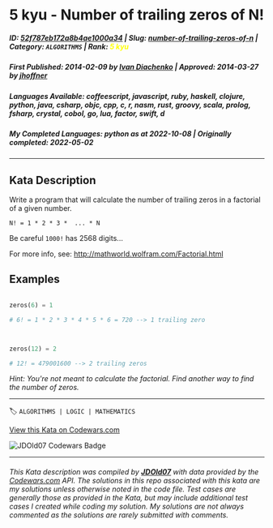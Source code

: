# 5 kyu - Number of trailing zeros of N!

##### **ID**: [52f787eb172a8b4ae1000a34](https://www.codewars.com/kata/52f787eb172a8b4ae1000a34) | **Slug**: [number-of-trailing-zeros-of-n](https://www.codewars.com/kata/52f787eb172a8b4ae1000a34) | **Category**: `ALGORITHMS` | **Rank**: <span style="color:yellow">5 kyu</span>

##### **First Published**: 2014-02-09 ***by*** [Ivan Diachenko](https://www.codewars.com/users/Ivan%20Diachenko) | **Approved**: 2014-03-27 ***by*** [jhoffner](https://www.codewars.com/users/jhoffner)

##### **Languages Available**: coffeescript, javascript, ruby, haskell, clojure, python, java, csharp, objc, cpp, c, r, nasm, rust, groovy, scala, prolog, fsharp, crystal, cobol, go, lua, factor, swift, d

##### **My Completed Languages**: python ***as at*** 2022-10-08 | **Originally completed**: 2022-05-02

---

## Kata Description


Write a program that will calculate the number of trailing zeros in a factorial of a given number.



`N! = 1 * 2 * 3 *  ... * N`



Be careful `1000!` has 2568 digits...



For more info, see: http://mathworld.wolfram.com/Factorial.html 



## Examples



```python

zeros(6) = 1

# 6! = 1 * 2 * 3 * 4 * 5 * 6 = 720 --> 1 trailing zero



zeros(12) = 2

# 12! = 479001600 --> 2 trailing zeros

```



*Hint: You're not meant to calculate the factorial. Find another way to find the number of zeros.*

---


🏷 `ALGORITHMS | LOGIC | MATHEMATICS`


[View this Kata on Codewars.com](https://www.codewars.com/kata/52f787eb172a8b4ae1000a34)

![](https://www.codewars.com/users/jdold07/badges/large "JDOld07 Codewars Badge")

---

###### *This Kata description was compiled by [**JDOld07**](https://tpstech.dev) with data provided by the [Codewars.com](https://www.codewars.com) API.  The solutions in this repo associated with this kata are my solutions unless otherwise noted in the code file.  Test cases are generally those as provided in the Kata, but may include additional test cases I created while coding my solution.  My solutions are not always commented as the solutions are rarely submitted with comments.*
